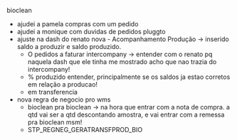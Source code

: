bioclean
- ajudei a pamela compras com um pedido
- ajudei a monique com duvidas de pedidos pluggto
- ajuste na dash do renato nova - Acompanhamento Produção → inserido saldo a produzir e saldo produzido.
	- O pedidos a faturar intercompany → entender com o renato pq naquela dash que ele tinha me mostrado acho que nao trazia do intercompany!
	- % produzido entender, principalmente se os saldos ja estao corretos em relação a producao!
	- em transferencia
- nova regra de negocio pro wms
	- bioclean pra bioclean → na hora que entrar com a nota de compra. a qtd vai ser a qtd descontando amostra, e vai entrar com a remessa pra bioclean msm!
	- STP_REGNEG_GERATRANSFPROD_BIO